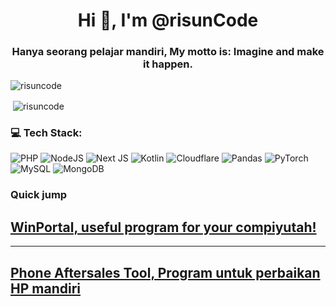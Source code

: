 <h1 align="center">Hi 👋, I'm @risunCode</h1>
<h3 align="center">Hanya seorang pelajar mandiri, My motto is: Imagine and make it happen.</h3>

<p align="left"> <img src="https://komarev.com/ghpvc/?username=risuncode&label=Profile%20views&color=0e75b6&style=flat" alt="risuncode" /> </p>
<p align="left">
</p>

<p>&nbsp;<img align="center" src="https://github-readme-stats.vercel.app/api?username=risuncode&show_icons=true&locale=en" alt="risuncode" /></p>
<!-- <p><img align="center" src="https://github-readme-streak-stats.herokuapp.com/?user=risuncode&" alt="risuncode" /></p> -->

### 💻 Tech Stack:
![PHP](https://img.shields.io/badge/php-%23777BB4.svg?style=for-the-badge&logo=php&logoColor=white) ![NodeJS](https://img.shields.io/badge/node.js-6DA55F?style=for-the-badge&logo=node.js&logoColor=white) ![Next JS](https://img.shields.io/badge/Next-black?style=for-the-badge&logo=next.js&logoColor=white) ![Kotlin](https://img.shields.io/badge/kotlin-%237F52FF.svg?style=for-the-badge&logo=kotlin&logoColor=white) ![Cloudflare](https://img.shields.io/badge/Cloudflare-F38020?style=for-the-badge&logo=Cloudflare&logoColor=white) ![Pandas](https://img.shields.io/badge/pandas-%23150458.svg?style=for-the-badge&logo=pandas&logoColor=white) ![PyTorch](https://img.shields.io/badge/PyTorch-%23EE4C2C.svg?style=for-the-badge&logo=PyTorch&logoColor=white) ![MySQL](https://img.shields.io/badge/mysql-4479A1.svg?style=for-the-badge&logo=mysql&logoColor=white) ![MongoDB](https://img.shields.io/badge/MongoDB-%234ea94b.svg?style=for-the-badge&logo=mongodb&logoColor=white)

### Quick jump 
## [WinPortal, useful program for your compiyutah!](https://github.com/risunCode/WinPortal)
---
## [Phone Aftersales Tool, Program untuk perbaikan HP mandiri](https://github.com/risunCode/Phone_AfterSalesTool)


